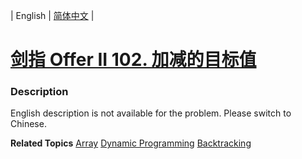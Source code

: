 | English | [简体中文](README.md) |

# [剑指 Offer II 102. 加减的目标值](https://leetcode-cn.com/problems/YaVDxD)
 ### Description
<p>English description is not available for the problem. Please switch to Chinese.</p>

**Related Topics**  [Array](https://leetcode-cn.com/tag/array) [Dynamic Programming](https://leetcode-cn.com/tag/dynamic-programming) [Backtracking](https://leetcode-cn.com/tag/backtracking) 